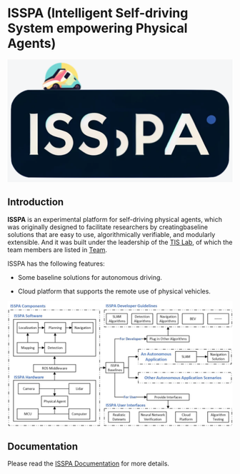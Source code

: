 # ISSPA (Intelligent Self-driving System empowering Physical Agents)

![ISSPA Logo](./docs/source/imgs/isspa_logo.png)

## Introduction

**ISSPA** is an experimental platform for self-driving physical agents, which was originally designed to 
facilitate researchers by creatingbaseline solutions that are easy to use, algorithmically verifiable, and 
modularly extensible. And it was built under the leadership of the [TIS Lab](https://tis.ios.ac.cn/), of which 
the team members are listed in [Team](https://isspa.readthedocs.io/en/latest/about_us/team.html).

ISSPA has the following features:

- Some baseline solutions for autonomous driving.

- Cloud platform that supports the remote use of physical vehicles.

![ISSPA Overview](./docs/source/imgs/isspa_overview.jpg)

## Documentation

Please read the [ISSPA Documentation](https://isspa.readthedocs.io/en/latest/) for more details.